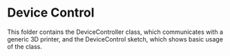 # Device Control
This folder contains the DeviceController class, which communicates with a generic 3D printer,
and the DeviceControl sketch, which shows basic usage of the class.
